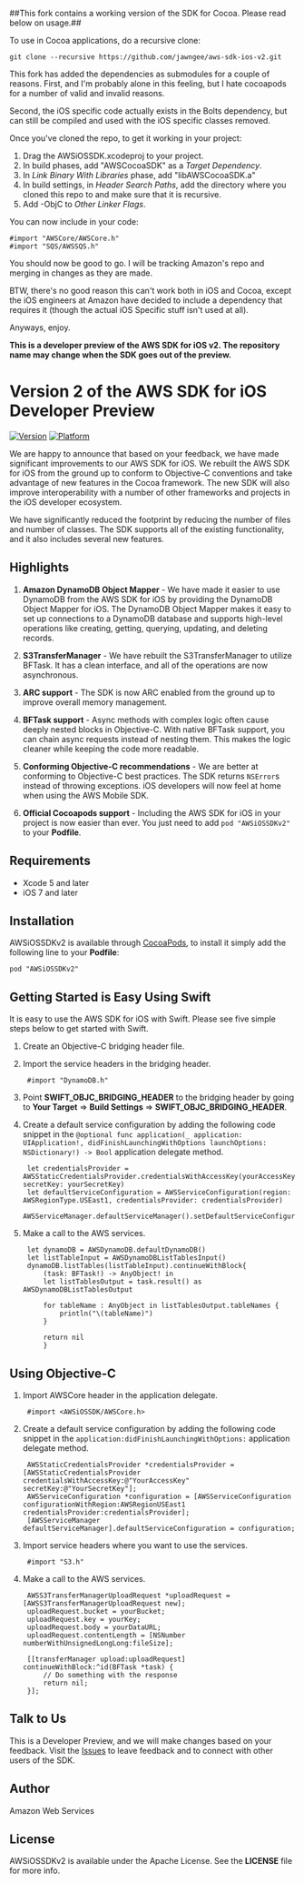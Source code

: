 ##This fork contains a working version of the SDK for Cocoa.  Please read below on usage.##

To use in Cocoa applications, do a recursive clone:

    git clone --recursive https://github.com/jawngee/aws-sdk-ios-v2.git

This fork has added the dependencies as submodules for a couple of reasons.  First, and I'm probably alone in this feeling, but I hate cocoapods for a number of valid and invalid reasons.  

Second, the iOS specific code actually exists in the Bolts dependency, but can still be compiled and used with the iOS specific classes removed.

Once you've cloned the repo, to get it working in your project:

1. Drag the AWSiOSSDK.xcodeproj to your project.
2. In build phases, add "AWSCocoaSDK" as a *Target Dependency*.
3. In *Link Binary With Libraries* phase, add "libAWSCocoaSDK.a"
4. In build settings, in *Header Search Paths*, add the directory where you cloned this repo to and make sure that it is recursive.
5. Add -ObjC to *Other Linker Flags*. 

You can now include in your code:

    #import "AWSCore/AWSCore.h"
    #import "SQS/AWSSQS.h"
    
You should now be good to go.  I will be tracking Amazon's repo and merging in changes as they are made.  

BTW, there's no good reason this can't work both in iOS and Cocoa, except the iOS engineers at Amazon have decided to include a dependency that requires it (though the actual iOS Specific stuff isn't used at all).

Anyways, enjoy.



**This is a developer preview of the AWS SDK for iOS v2. The repository name may change when the SDK goes out of the preview.**

# Version 2 of the AWS SDK for iOS Developer Preview

[![Version](http://cocoapod-badges.herokuapp.com/v/AWSiOSSDKv2/badge.png)](http://cocoadocs.org/docsets/AWSiOSSDKv2)
[![Platform](http://cocoapod-badges.herokuapp.com/p/AWSiOSSDKv2/badge.png)](http://cocoadocs.org/docsets/AWSiOSSDKv2)

We are happy to announce that based on your feedback, we have made significant improvements to our AWS SDK for iOS. We rebuilt the AWS SDK for iOS from the ground up to conform to Objective-C conventions and take advantage of new features in the Cocoa framework. The new SDK will also improve interoperability with a number of other frameworks and projects in the iOS developer ecosystem.

We have significantly reduced the footprint by reducing the number of files and number of classes. The SDK supports all of the existing functionality, and it also includes several new features.

## Highlights

1. **Amazon DynamoDB Object Mapper** - We have made it easier to use DynamoDB from the AWS SDK for iOS by providing the DynamoDB Object Mapper for iOS. The DynamoDB Object Mapper makes it easy to set up connections to a DynamoDB database and supports high-level operations like creating, getting, querying, updating, and deleting records.

1. **S3TransferManager** - We have rebuilt the S3TransferManager to utilize BFTask. It has a clean interface, and all of the operations are now asynchronous.

1. **ARC support** - The SDK is now ARC enabled from the ground up to improve overall memory management.

1. **BFTask support** - Async methods with complex logic often cause deeply nested blocks in Objective-C. With native BFTask support, you can chain async requests instead of nesting them. This makes the logic cleaner while keeping the code more readable.

1. **Conforming Objective-C recommendations** - We are better at conforming to Objective-C best practices. The SDK returns `NSError`s instead of throwing exceptions. iOS developers will now feel at home when using the AWS Mobile SDK.

1. **Official Cocoapods support** - Including the AWS SDK for iOS in your project is now easier than ever. You just need to add `pod "AWSiOSSDKv2"` to your **Podfile**.

## Requirements

* Xcode 5 and later
* iOS 7 and later

## Installation

AWSiOSSDKv2 is available through [CocoaPods](http://cocoapods.org), to install
it simply add the following line to your **Podfile**:

    pod "AWSiOSSDKv2"

## Getting Started is Easy Using Swift

It is easy to use the AWS SDK for iOS with Swift. Please see five simple steps below to get started with Swift.

1. Create an Objective-C bridging header file.
1. Import the service headers in the bridging header.

		#import "DynamoDB.h"

1. Point **SWIFT_OBJC_BRIDGING_HEADER** to the bridging header by going to **Your Target** => **Build Settings** => **SWIFT_OBJC_BRIDGING_HEADER**.

1. Create a default service configuration by adding the following code snippet in the `@optional func application(_ application: UIApplication!, didFinishLaunchingWithOptions launchOptions: NSDictionary!) -> Bool` application delegate method.

        let credentialsProvider = AWSStaticCredentialsProvider.credentialsWithAccessKey(yourAccessKey, secretKey: yourSecretKey)
        let defaultServiceConfiguration = AWSServiceConfiguration(region: AWSRegionType.USEast1, credentialsProvider: credentialsProvider)
        AWSServiceManager.defaultServiceManager().setDefaultServiceConfiguration(defaultServiceConfiguration)

1. Make a call to the AWS services.

		let dynamoDB = AWSDynamoDB.defaultDynamoDB()
        let listTableInput = AWSDynamoDBListTablesInput()
        dynamoDB.listTables(listTableInput).continueWithBlock{
            (task: BFTask!) -> AnyObject! in
            let listTablesOutput = task.result() as AWSDynamoDBListTablesOutput

            for tableName : AnyObject in listTablesOutput.tableNames {
                println("\(tableName)")
            }

            return nil
            }


## Using Objective-C

1. Import AWSCore header in the application delegate.

		#import <AWSiOSSDK/AWSCore.h>

1. Create a default service configuration by adding the following code snippet in the `application:didFinishLaunchingWithOptions:` application delegate method.

	    AWSStaticCredentialsProvider *credentialsProvider = [AWSStaticCredentialsProvider credentialsWithAccessKey:@"YourAccessKey" secretKey:@"YourSecretKey"];
	    AWSServiceConfiguration *configuration = [AWSServiceConfiguration configurationWithRegion:AWSRegionUSEast1 credentialsProvider:credentialsProvider];
	    [AWSServiceManager defaultServiceManager].defaultServiceConfiguration = configuration;

1. Import service headers where you want to use the services.

		#import "S3.h"

1. Make a call to the AWS services.

		AWSS3TransferManagerUploadRequest *uploadRequest = [AWSS3TransferManagerUploadRequest new];
	    uploadRequest.bucket = yourBucket;
	    uploadRequest.key = yourKey;
	    uploadRequest.body = yourDataURL;
	    uploadRequest.contentLength = [NSNumber numberWithUnsignedLongLong:fileSize];
	
	    [[transferManager upload:uploadRequest] continueWithBlock:^id(BFTask *task) {
	    	// Do something with the response
	        return nil;
	    }];

## Talk to Us
This is a Developer Preview, and we will make changes based on your feedback. Visit the [Issues]() to leave feedback and to connect with other users of the SDK.

## Author

Amazon Web Services

## License

AWSiOSSDKv2 is available under the Apache License. See the **LICENSE** file for more info.